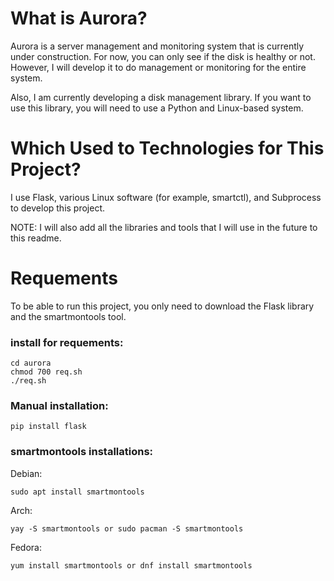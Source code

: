 # What is Aurora?
Aurora is a server management and monitoring system that is currently under construction. For now, you can only see if the disk is healthy or not. However, I will develop it to do management or monitoring for the entire system.

Also, I am currently developing a disk management library. If you want to use this library, you will need to use a Python and Linux-based system.

# Which Used to Technologies for This Project?
I use Flask, various Linux software (for example, smartctl), and Subprocess to develop this project.

NOTE: I will also add all the libraries and tools that I will use in the future to this readme.

# Requements
To be able to run this project, you only need to download the Flask library and the smartmontools tool.

### install for requements:
```
cd aurora
chmod 700 req.sh
./req.sh
```

### Manual installation:

```
pip install flask
```
### smartmontools installations:
Debian:
```
sudo apt install smartmontools
```
Arch:
```
yay -S smartmontools or sudo pacman -S smartmontools
```
Fedora:
```
yum install smartmontools or dnf install smartmontools
```

